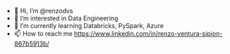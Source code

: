 - 👋 Hi, I’m @renzodvs
- 👀 I’m interested in Data Engineering
- 🌱 I’m currently learning Databricks, PySpark, Azure
- 📫 How to reach me https://www.linkedin.com/in/renzo-ventura-sipion-867b5913b/

<!---
renzodvs/renzodvs is a ✨ special ✨ repository because its `README.md` (this file) appears on your GitHub profile.
You can click the Preview link to take a look at your changes.
--->
